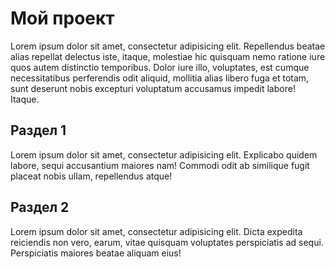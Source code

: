 # Мой проект

Lorem ipsum dolor sit amet, consectetur adipisicing elit. Repellendus beatae alias repellat delectus iste, itaque, molestiae hic quisquam nemo ratione iure quos autem distinctio temporibus. Dolor iure illo, voluptates, est cumque necessitatibus perferendis odit aliquid, mollitia alias libero fuga et totam, sunt deserunt nobis excepturi voluptatum accusamus impedit labore! Itaque.

## Раздел 1

Lorem ipsum dolor sit amet, consectetur adipisicing elit. Explicabo quidem labore, sequi accusantium maiores nam! Commodi odit ab similique fugit placeat nobis ullam, repellendus atque!

## Раздел 2

Lorem ipsum dolor sit amet, consectetur adipisicing elit. Dicta expedita reiciendis non vero, earum, vitae quisquam voluptates perspiciatis ad sequi. Perspiciatis maiores beatae aliquam eius!